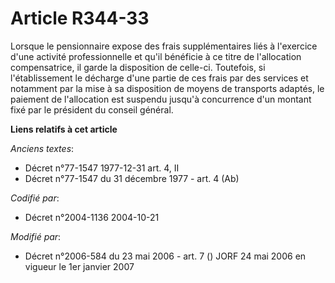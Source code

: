 # Article R344-33

Lorsque le pensionnaire expose des frais supplémentaires liés à l'exercice d'une activité professionnelle et qu'il bénéficie
à ce titre de l'allocation compensatrice, il garde la disposition de celle-ci. Toutefois, si l'établissement le décharge
d'une partie de ces frais par des services et notamment par la mise à sa disposition de moyens de transports adaptés, le
paiement de l'allocation est suspendu jusqu'à concurrence d'un montant fixé par le président du conseil général.

**Liens relatifs à cet article**

_Anciens textes_:

  - Décret n°77-1547 1977-12-31 art. 4, II
  - Décret n°77-1547 du 31 décembre 1977 - art. 4 (Ab)

_Codifié par_:

  - Décret n°2004-1136 2004-10-21

_Modifié par_:

  - Décret n°2006-584 du 23 mai 2006 - art. 7 () JORF 24 mai 2006 en vigueur le 1er janvier 2007
